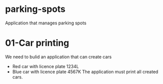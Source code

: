 # parking-spots
Application that manages parking spots

# 01-Car printing
We need to bulid an application that can create cars
* Red car with licence plate 1234L
* Blue car with licence plate 4567K
The application must print all created cars.